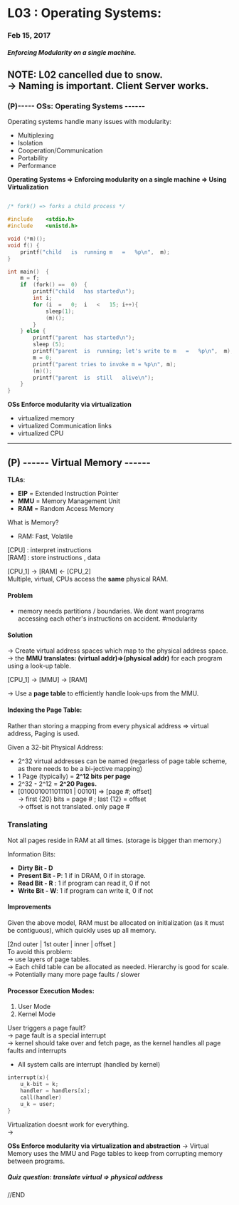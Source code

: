# L03 : Operating Systems:
### Feb 15, 2017
##### Enforcing Modularity on a single machine.    
NOTE: L02 cancelled due to snow.     
-> Naming is important. Client Server works.     
--------------------------------------

### (P)----- OSs:  Operating Systems ------  
Operating systems handle many issues with modularity:    
+ Multiplexing
+ Isolation
+ Cooperation/Communication
+ Portability
+ Performance

**Operating Systems => Enforcing modularity on a single machine => Using Virtualization**    



```c

/* fork() => forks a child process */

#include	<stdio.h>
#include	<unistd.h>

void (*m)();
void f() {
	printf("child	is	running	m	=	%p\n",	m);
}

int main()	{
	m =	f;
	if	(fork()	==	0)	{
		printf("child	has	started\n");
		int	i;
		for	(i	=	0;	i	<	15;	i++){
			sleep(1);
			(m)();
		}
	} else {
		printf("parent	has	started\n");
		sleep (5);
		printf("parent	is	running; let's write to	m	=	%p\n",	m);
		m = 0;
		printf("parent tries to invoke m = %p\n", m);
		(m)();
		printf("parent	is	still	alive\n");
	}
}
```

**OSs Enforce modularity via virtualization**
- virtualized memory
- virtualized Communication links
- virtualized CPU

------------
## (P) ------ Virtual Memory ------

**TLAs**:
- **EIP** = Extended Instruction Pointer
- **MMU** = Memory Management Unit
- **RAM** = Random Access Memory


What is Memory?
- RAM: Fast, Volatile

[CPU] : interpret instructions   
[RAM] : store instructions , data

[CPU_1] -> [RAM]  <- [CPU_2]  
Multiple, virtual, CPUs access the **same** physical RAM.    

#### Problem
-  memory needs partitions / boundaries. We dont want programs accessing each other's instructions on accident. #modularity   

#### Solution
-> Create virtual address spaces which map to the physical address space.   
-> the **MMU translates: (virtual addr)=>(physical addr)** for each program using a look-up table.   

[CPU_1] -> [MMU] -> [RAM]  

-> Use a **page table** to efficiently handle look-ups from the MMU.  

#### Indexing the Page Table:
Rather than storing a mapping from every physical address => virtual address, Paging is used.    

Given a 32-bit Physical Address:  
- 2^32 virtual addresses can be named (regarless of page table scheme, as there needs to be a bi-jective mapping) 
- 1 Page (typically) = **2^12 bits per page**
- 2^32 - 2^12 = **2^20 Pages.**    
- [0100010011011101 | 00101] => [page #; offset]   
-> first {20} bits = page # ; last {12} = offset  
-> offset is not translated. only page #   

### Translating



Not all pages reside in RAM at all times. (storage is bigger than memory.)

Information Bits:        
- **Dirty Bit - D**      
- **Present Bit - P**: 1 if in DRAM, 0 if in storage.
- **Read Bit - R** : 1 if program can read it, 0 if not
- **Write Bit - W**: 1 if program can write it, 0 if not

#### Improvements
Given the above model, RAM must be allocated on initialization (as it must be contiguous), which quickly uses up all memory.

[2nd outer | 1st outer | inner | offset ]   
To avoid this problem:     
-> use layers of page tables.  
-> Each child table can be allocated as needed. Hierarchy is good for scale.   
-> Potentially many more page faults / slower

#### Processor Execution Modes:
1. User Mode
2. Kernel Mode  

User triggers a page fault?   
-> page fault is a special interrupt   
-> kernel should take over and fetch page, as the kernel handles all page faults and interrupts  

- All system calls are interrupt (handled by kernel)

```c
interrupt(x){
    u_k-bit = k;
    handler = handlers[x];
    call(handler)
    u_k = user;
}
```

Virtualization doesnt work for everything.   
->

**OSs Enforce modularity via virtualization and abstraction**
-> Virtual Memory uses the MMU and Page tables to keep from corrupting memory between programs.

##### Quiz question: translate virtual => physical address

//END
